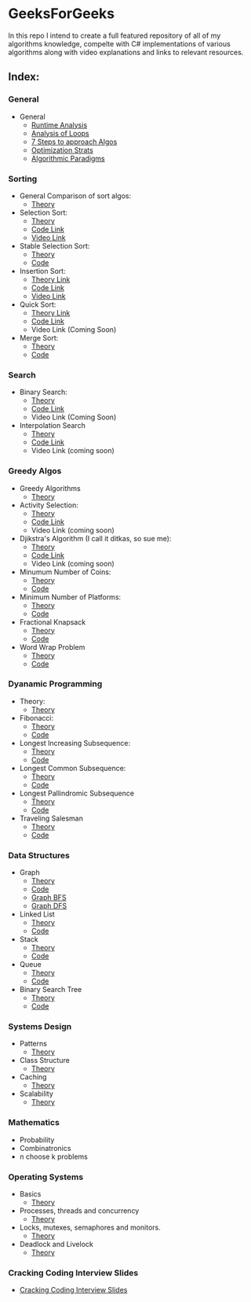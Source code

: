 # GeeksForGeeks
In this repo I intend to create a full featured repository of all of my algorithms knowledge, compelte with C# implementations
of various algorithms along with video explanations and links to relevant resources.

## Index:

### General

* General
  * [Runtime Analysis](https://github.com/SHEFFcode/GeeksForGeeks/blob/master/GeeksForGeeks/Theory/RuntimeAnalysis.md)
  * [Analysis of Loops](https://github.com/SHEFFcode/GeeksForGeeks/blob/master/GeeksForGeeks/Theory/Analysis%20of%20Loops.md)
  * [7 Steps to approach Algos](https://github.com/SHEFFcode/GeeksForGeeks/blob/master/GeeksForGeeks/Theory/7%20Steps.md)
  * [Optimization Strats](https://github.com/SHEFFcode/GeeksForGeeks/blob/master/GeeksForGeeks/Theory/Algorithm%20Strategies.md)
  * [Algorithmic Paradigms](https://github.com/SHEFFcode/GeeksForGeeks/blob/master/GeeksForGeeks/Theory/AlgoParadigms.md)

### Sorting
* General Comparison of sort algos:
  * [Theory](https://github.com/SHEFFcode/GeeksForGeeks/blob/master/GeeksForGeeks/Sorting/AlgoComparison.md)
* Selection Sort:
  * [Theory](https://github.com/SHEFFcode/GeeksForGeeks/blob/master/GeeksForGeeks/Sorting/SelectionSort.md)
  * [Code Link](https://github.com/SHEFFcode/GeeksForGeeks/blob/master/GeeksForGeeks/Sorting/SelectionSort.cs)
  * [Video Link](https://youtu.be/qkEWDCjc8DU)
* Stable Selection Sort:
  * [Theory](https://github.com/SHEFFcode/GeeksForGeeks/blob/master/GeeksForGeeks/Sorting/StableSelectionSort.md)
  * [Code](https://github.com/SHEFFcode/GeeksForGeeks/blob/master/GeeksForGeeks/Sorting/StableSelectionSort.cs)
* Insertion Sort:
  * [Theory Link](https://github.com/SHEFFcode/GeeksForGeeks/blob/master/GeeksForGeeks/Sorting/InsertionSort.md)
  * [Code Link](https://github.com/SHEFFcode/GeeksForGeeks/blob/master/GeeksForGeeks/Sorting/InsertionSort.cs)
  * [Video Link](https://youtu.be/Nbb4aNBTIBc)
* Quick Sort:
  * [Theory Link](https://github.com/SHEFFcode/GeeksForGeeks/blob/master/GeeksForGeeks/Sorting/QuickSort.md)
  * [Code Link](https://github.com/SHEFFcode/GeeksForGeeks/blob/master/GeeksForGeeks/Sorting/Quicksort.cs)
  * Video Link (Coming Soon)
* Merge Sort:
  * [Theory](https://github.com/SHEFFcode/GeeksForGeeks/blob/master/GeeksForGeeks/Sorting/MergeSort.md)
  * [Code](https://github.com/SHEFFcode/GeeksForGeeks/blob/master/GeeksForGeeks/Sorting/MergeSort.cs)

### Search
* Binary Search:
  * [Theory](https://github.com/SHEFFcode/GeeksForGeeks/blob/master/GeeksForGeeks/Search/BinarySearch.md)
  * [Code Link](https://github.com/SHEFFcode/GeeksForGeeks/blob/master/GeeksForGeeks/Search/BinarySearch.cs)
  * Video Link (Coming Soon)
* Interpolation Search
  * [Theory](https://github.com/SHEFFcode/GeeksForGeeks/blob/master/GeeksForGeeks/Search/InterpolationSearch.md)
  * [Code Link](https://github.com/SHEFFcode/GeeksForGeeks/blob/master/GeeksForGeeks/Search/InterpolationSearch.cs)
  * Video Link (coming soon)

### Greedy Algos
* Greedy Algorithms
  * [Theory](https://github.com/SHEFFcode/GeeksForGeeks/blob/master/GeeksForGeeks/Theory/Greedy%20Algorithms.md)
* Activity Selection:
  * [Theory](https://github.com/SHEFFcode/GeeksForGeeks/blob/master/GeeksForGeeks/Greedy/ActivitySelection.md)
  * [Code Link](https://github.com/SHEFFcode/GeeksForGeeks/blob/master/GeeksForGeeks/Greedy/ActivitySelection.cs)
  * Video Link (coming soon)
* Djikstra's Algorithm (I call it ditkas, so sue me):
  * [Theory](https://github.com/SHEFFcode/GeeksForGeeks/blob/master/GeeksForGeeks/Greedy/DitkasAlgo.md)
  * [Code Link](https://github.com/SHEFFcode/GeeksForGeeks/blob/master/GeeksForGeeks/Greedy/DitkasAlgo.cs)
  * Video Link (coming soon)
* Minumum Number of Coins:
  * [Theory](https://github.com/SHEFFcode/GeeksForGeeks/blob/master/GeeksForGeeks/Greedy/MinNumberOfCoins.md)
  * [Code](https://github.com/SHEFFcode/GeeksForGeeks/blob/master/GeeksForGeeks/Greedy/MinNumberOfCoins.cs)
* Minimum Number of Platforms:
  * [Theory](https://github.com/SHEFFcode/GeeksForGeeks/blob/master/GeeksForGeeks/Greedy/MinNumberOfPlatforms.md)
  * [Code](https://github.com/SHEFFcode/GeeksForGeeks/blob/master/GeeksForGeeks/Greedy/MinNumPlatforms.cs)
* Fractional Knapsack
  * [Theory](https://github.com/SHEFFcode/GeeksForGeeks/blob/master/GeeksForGeeks/Greedy/FractionalKnapsack.md)
  * [Code](https://github.com/SHEFFcode/GeeksForGeeks/blob/master/GeeksForGeeks/Greedy/FractionalKnapsack.cs)
* Word Wrap Problem
  * [Theory](https://github.com/SHEFFcode/GeeksForGeeks/blob/master/GeeksForGeeks/Greedy/WWP.md)
  * [Code](https://github.com/SHEFFcode/GeeksForGeeks/blob/master/GeeksForGeeks/Greedy/WWP.cs)

### Dyanamic Programming
* Theory:
  * [Theory](https://github.com/SHEFFcode/GeeksForGeeks/blob/master/GeeksForGeeks/Theory/Dynamic%20Programming.md)
* Fibonacci:
  * [Theory](https://github.com/SHEFFcode/GeeksForGeeks/blob/master/GeeksForGeeks/Dynamic%20Programming/Fibonacci.md)
  * [Code](https://github.com/SHEFFcode/GeeksForGeeks/blob/master/GeeksForGeeks/Dynamic%20Programming/Memoization.cs)
* Longest Increasing Subsequence:
  * [Theory](https://github.com/SHEFFcode/GeeksForGeeks/blob/master/GeeksForGeeks/Dynamic%20Programming/LIS.md)
  * [Code](https://github.com/SHEFFcode/GeeksForGeeks/blob/master/GeeksForGeeks/Dynamic%20Programming/LIS.cs)
* Longest Common Subsequence:
  * [Theory](https://github.com/SHEFFcode/GeeksForGeeks/blob/master/GeeksForGeeks/Dynamic%20Programming/LCS.md)
  * [Code](https://github.com/SHEFFcode/GeeksForGeeks/blob/master/GeeksForGeeks/Dynamic%20Programming/LCS.cs)
* Longest Pallindromic Subsequence
  * [Theory](https://github.com/SHEFFcode/GeeksForGeeks/blob/master/GeeksForGeeks/Dynamic%20Programming/LPS.md)
  * [Code](https://github.com/SHEFFcode/GeeksForGeeks/blob/master/GeeksForGeeks/Dynamic%20Programming/LPS.cs)
* Traveling Salesman
  * [Theory](https://github.com/SHEFFcode/GeeksForGeeks/blob/master/GeeksForGeeks/Dynamic%20Programming/Traveling%20Salesman.md)
  * [Code](https://github.com/SHEFFcode/GeeksForGeeks/blob/master/GeeksForGeeks/Dynamic%20Programming/TravelingSalesman.cs)

### Data Structures
* Graph
  * [Theory](https://github.com/SHEFFcode/GeeksForGeeks/blob/master/GeeksForGeeks/DataStructures/Graph.md)
  * [Code](https://github.com/SHEFFcode/GeeksForGeeks/blob/master/GeeksForGeeks/DataStructures/Graph.cs)
  * [Graph BFS]()
  * [Graph DFS]()
* Linked List
  * [Theory]()
  * [Code]()
* Stack 
  * [Theory]()
  * [Code]()
* Queue
  * [Theory]()
  * [Code]()
* Binary Search Tree
  * [Theory]()
  * [Code]()

### Systems Design
* Patterns
  * [Theory](https://github.com/SHEFFcode/GeeksForGeeks/blob/master/GeeksForGeeks/SystemsDesign/DesignPatterns.md)
* Class Structure
  * [Theory](https://github.com/SHEFFcode/GeeksForGeeks/blob/master/GeeksForGeeks/SystemsDesign/ClassStructure.md)
* Caching
  * [Theory](https://github.com/SHEFFcode/GeeksForGeeks/blob/master/GeeksForGeeks/SystemsDesign/Caching.md)
* Scalability
  * [Theory](https://github.com/SHEFFcode/GeeksForGeeks/blob/master/GeeksForGeeks/SystemsDesign/Scalability.md)

### Mathematics
* Probability
* Combinatronics
* n choose k problems

### Operating Systems
* Basics
  * [Theory](https://github.com/SHEFFcode/GeeksForGeeks/blob/master/GeeksForGeeks/OperatingSystems/Basics.md)
* Processes, threads and concurrency
  * [Theory](https://github.com/SHEFFcode/GeeksForGeeks/blob/master/GeeksForGeeks/OperatingSystems/Threading.md)
* Locks, mutexes, semaphores and monitors.
  * [Theory](https://github.com/SHEFFcode/GeeksForGeeks/blob/master/GeeksForGeeks/OperatingSystems/LoMuSeMo.md)
* Deadlock and Livelock
  * [Theory](https://github.com/SHEFFcode/GeeksForGeeks/blob/master/GeeksForGeeks/OperatingSystems/Deadlock.md)

### Cracking Coding Interview Slides
* [Cracking Coding Interview Slides](https://www.slideshare.net/gayle2/cracking-the-coding-interview-40140660)
